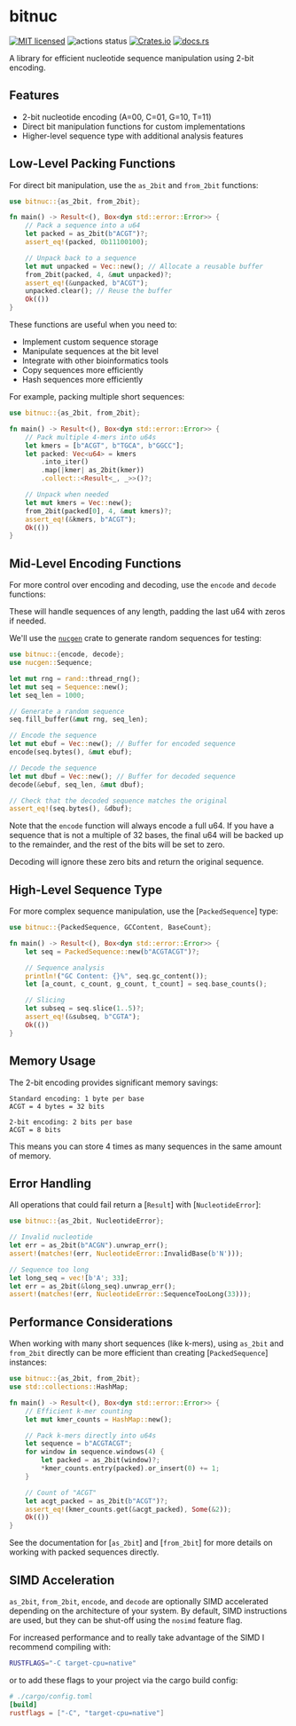 # bitnuc

[![MIT licensed](https://img.shields.io/badge/license-MIT-blue.svg)](./LICENSE.md)
![actions status](https://github.com/noamteyssier/bitnuc/workflows/Rust/badge.svg)
[![Crates.io](https://img.shields.io/crates/d/bitnuc?color=orange&label=crates.io)](https://crates.io/crates/bitnuc)
[![docs.rs](https://img.shields.io/docsrs/bitnuc?color=green&label=docs.rs)](https://docs.rs/bitnuc/latest/bitnuc/)

A library for efficient nucleotide sequence manipulation using 2-bit encoding.

## Features

- 2-bit nucleotide encoding (A=00, C=01, G=10, T=11)
- Direct bit manipulation functions for custom implementations
- Higher-level sequence type with additional analysis features

## Low-Level Packing Functions

For direct bit manipulation, use the `as_2bit` and `from_2bit` functions:

```rust
use bitnuc::{as_2bit, from_2bit};

fn main() -> Result<(), Box<dyn std::error::Error>> {
    // Pack a sequence into a u64
    let packed = as_2bit(b"ACGT")?;
    assert_eq!(packed, 0b11100100);

    // Unpack back to a sequence
    let mut unpacked = Vec::new(); // Allocate a reusable buffer
    from_2bit(packed, 4, &mut unpacked)?;
    assert_eq!(&unpacked, b"ACGT");
    unpacked.clear(); // Reuse the buffer
    Ok(())
}
```

These functions are useful when you need to:

- Implement custom sequence storage
- Manipulate sequences at the bit level
- Integrate with other bioinformatics tools
- Copy sequences more efficiently
- Hash sequences more efficiently

For example, packing multiple short sequences:

```rust
use bitnuc::{as_2bit, from_2bit};

fn main() -> Result<(), Box<dyn std::error::Error>> {
    // Pack multiple 4-mers into u64s
    let kmers = [b"ACGT", b"TGCA", b"GGCC"];
    let packed: Vec<u64> = kmers
        .into_iter()
        .map(|kmer| as_2bit(kmer))
        .collect::<Result<_, _>>()?;

    // Unpack when needed
    let mut kmers = Vec::new();
    from_2bit(packed[0], 4, &mut kmers)?;
    assert_eq!(&kmers, b"ACGT");
    Ok(())
}
```

## Mid-Level Encoding Functions

For more control over encoding and decoding, use the `encode` and `decode` functions:

These will handle sequences of any length, padding the last u64 with zeros if needed.

We'll use the [`nucgen`](https://crates.io/crates/nucgen) crate to generate random sequences for testing:

```rust
use bitnuc::{encode, decode};
use nucgen::Sequence;

let mut rng = rand::thread_rng();
let mut seq = Sequence::new();
let seq_len = 1000;

// Generate a random sequence
seq.fill_buffer(&mut rng, seq_len);

// Encode the sequence
let mut ebuf = Vec::new(); // Buffer for encoded sequence
encode(seq.bytes(), &mut ebuf);

// Decode the sequence
let mut dbuf = Vec::new(); // Buffer for decoded sequence
decode(&ebuf, seq_len, &mut dbuf);

// Check that the decoded sequence matches the original
assert_eq!(seq.bytes(), &dbuf);
```

Note that the `encode` function will always encode a full u64.
If you have a sequence that is not a multiple of 32 bases, the final u64 will be backed up to the remainder,
and the rest of the bits will be set to zero.

Decoding will ignore these zero bits and return the original sequence.

## High-Level Sequence Type

For more complex sequence manipulation, use the [`PackedSequence`] type:

```rust
use bitnuc::{PackedSequence, GCContent, BaseCount};

fn main() -> Result<(), Box<dyn std::error::Error>> {
    let seq = PackedSequence::new(b"ACGTACGT")?;

    // Sequence analysis
    println!("GC Content: {}%", seq.gc_content());
    let [a_count, c_count, g_count, t_count] = seq.base_counts();

    // Slicing
    let subseq = seq.slice(1..5)?;
    assert_eq!(&subseq, b"CGTA");
    Ok(())
}
```

## Memory Usage

The 2-bit encoding provides significant memory savings:

```text
Standard encoding: 1 byte per base
ACGT = 4 bytes = 32 bits

2-bit encoding: 2 bits per base
ACGT = 8 bits
```

This means you can store 4 times as many sequences in the same amount of memory.

## Error Handling

All operations that could fail return a [`Result`] with [`NucleotideError`]:

```rust
use bitnuc::{as_2bit, NucleotideError};

// Invalid nucleotide
let err = as_2bit(b"ACGN").unwrap_err();
assert!(matches!(err, NucleotideError::InvalidBase(b'N')));

// Sequence too long
let long_seq = vec![b'A'; 33];
let err = as_2bit(&long_seq).unwrap_err();
assert!(matches!(err, NucleotideError::SequenceTooLong(33)));
```

## Performance Considerations

When working with many short sequences (like k-mers), using `as_2bit` and `from_2bit`
directly can be more efficient than creating [`PackedSequence`] instances:

```rust
use bitnuc::{as_2bit, from_2bit};
use std::collections::HashMap;

fn main() -> Result<(), Box<dyn std::error::Error>> {
    // Efficient k-mer counting
    let mut kmer_counts = HashMap::new();

    // Pack k-mers directly into u64s
    let sequence = b"ACGTACGT";
    for window in sequence.windows(4) {
        let packed = as_2bit(window)?;
        *kmer_counts.entry(packed).or_insert(0) += 1;
    }

    // Count of "ACGT"
    let acgt_packed = as_2bit(b"ACGT")?;
    assert_eq!(kmer_counts.get(&acgt_packed), Some(&2));
    Ok(())
}
```

See the documentation for [`as_2bit`] and [`from_2bit`] for more details on
working with packed sequences directly.

## SIMD Acceleration

`as_2bit`, `from_2bit`, `encode`, and `decode` are optionally SIMD accelerated depending on the architecture of your system.
By default, SIMD instructions are used, but they can be shut-off using the `nosimd` feature flag.

For increased performance and to really take advantage of the SIMD I recommend compiling with:

```bash
RUSTFLAGS="-C target-cpu=native"
```

or to add these flags to your project via the cargo build config:

```toml
# ./cargo/config.toml
[build]
rustflags = ["-C", "target-cpu=native"]
```
